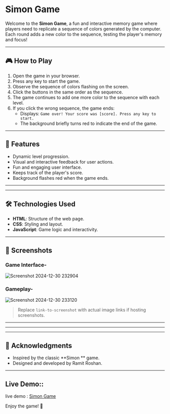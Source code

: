 # Simon Game

Welcome to the **Simon Game**, a fun and interactive memory game where players need to replicate a sequence of colors generated by the computer. Each round adds a new color to the sequence, testing the player's memory and focus!

---

## 🎮 How to Play
1. Open the game in your browser.
2. Press any key to start the game.
3. Observe the sequence of colors flashing on the screen.
4. Click the buttons in the same order as the sequence.
5. The game continues to add one more color to the sequence with each level.
6. If you click the wrong sequence, the game ends:
   - Displays: `Game over! Your score was [score]. Press any key to start.`
   - The background briefly turns red to indicate the end of the game.

---

## 🚀 Features
- Dynamic level progression.
- Visual and interactive feedback for user actions.
- Fun and engaging user interface.
- Keeps track of the player's score.
- Background flashes red when the game ends.

---


---

## 🛠️ Technologies Used
- **HTML**: Structure of the web page.
- **CSS**: Styling and layout.
- **JavaScript**: Game logic and interactivity.

---

## 🎨 Screenshots
### Game Interface-
![Screenshot 2024-12-30 232904](https://github.com/user-attachments/assets/639d51e9-f090-42fe-9ecb-945844f22940)


### Gameplay-
![Screenshot 2024-12-30 233120](https://github.com/user-attachments/assets/11bb4f1d-9c4c-46c9-8be5-6ba8f7840c77)

> Replace `link-to-screenshot` with actual image links if hosting screenshots.

---

 
---

---

## 💌 Acknowledgments
- Inspired by the classic **Simon ** game.
- Designed and developed by Ramit Roshan.

---

## Live Demo::
live demo : [Simon Game](https://simon-game-ly0i528wh-ramit-roshans-projects.vercel.app/)

Enjoy the game! 🎉
